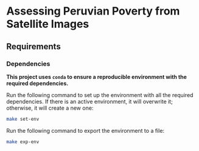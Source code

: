 # Assessing Peruvian Poverty from Satellite Images

## Requirements

### Dependencies

**This project uses `conda` to ensure a reproducible environment with the required dependencies.**

Run the following command to set up the environment with all the required dependencies. If there is an active environment, it will overwrite it; otherwise, it will create a new one:

```sh
make set-env
```

Run the following command to export the environment to a file:

```sh
make exp-env
```
